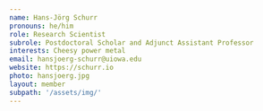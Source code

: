 ```yaml
---
name: Hans-Jörg Schurr
pronouns: he/him
role: Research Scientist
subrole: Postdoctoral Scholar and Adjunct Assistant Professor
interests: Cheesy power metal
email: hansjoerg-schurr@uiowa.edu
website: https://schurr.io
photo: hansjoerg.jpg
layout: member
subpath: '/assets/img/'
---
```

<!-- Write anything else here and it will be printed. -->
